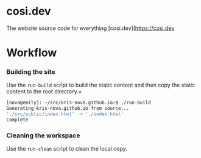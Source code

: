 # cosi.dev

The website source code for everything [cosi.dev](https://cosi.dev

# Workflow

### Building the site

Use the `run-build` script to build the static content and then copy the static content to the root directory.=

```bash
[nova@emily]: ~/src/kris-nova.github.io>$ ./run-build 
Generating kris-nova.github.io from source...
'./src/public/index.html' -> './index.html'
Complete
```

### Cleaning the workspace

Use the `run-clean` script to clean the local copy.